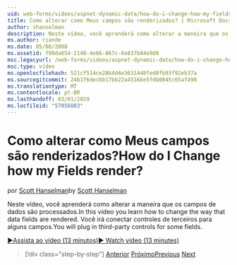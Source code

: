 ```yaml
---
uid: web-forms/videos/aspnet-dynamic-data/how-do-i-change-how-my-fields-render
title: Como alterar como Meus campos são renderizados? | Microsoft Docs
author: shanselman
description: Neste vídeo, você aprenderá como alterar a maneira que os campos de dados são processados. Você irá conectar controles de terceiros para alguns campos.
ms.author: riande
ms.date: 05/08/2008
ms.assetid: f99da654-2148-4e66-867c-6e837b84e9d0
msc.legacyurl: /web-forms/videos/aspnet-dynamic-data/how-do-i-change-how-my-fields-render
msc.type: video
ms.openlocfilehash: 521cf514ce2864d4e3631448fed0fb93f92eb37a
ms.sourcegitcommit: 24b1f6decbb17bb22a45166e5fdb0845c65af498
ms.translationtype: MT
ms.contentlocale: pt-BR
ms.lasthandoff: 03/01/2019
ms.locfileid: "57056803"
---
```

<a name="how-do-i-change-how-my-fields-render"></a><span data-ttu-id="58642-105">Como alterar como Meus campos são renderizados?</span><span class="sxs-lookup"><span data-stu-id="58642-105">How do I Change how my Fields render?</span></span>
====================
<span data-ttu-id="58642-106">por [Scott Hanselman](https://github.com/shanselman)</span><span class="sxs-lookup"><span data-stu-id="58642-106">by [Scott Hanselman](https://github.com/shanselman)</span></span>

<span data-ttu-id="58642-107">Neste vídeo, você aprenderá como alterar a maneira que os campos de dados são processados.</span><span class="sxs-lookup"><span data-stu-id="58642-107">In this video you learn how to change the way that data fields are rendered.</span></span> <span data-ttu-id="58642-108">Você irá conectar controles de terceiros para alguns campos.</span><span class="sxs-lookup"><span data-stu-id="58642-108">You will plug in third-party controls for some fields.</span></span>

[<span data-ttu-id="58642-109">&#9654;Assista ao vídeo (13 minutos)</span><span class="sxs-lookup"><span data-stu-id="58642-109">&#9654; Watch video (13 minutes)</span></span>](https://channel9.msdn.com/Blogs/ASP-NET-Site-Videos/how-do-i-change-how-my-fields-render)

> [!div class="step-by-step"]
> <span data-ttu-id="58642-110">[Anterior](how-do-i-enable-inline-gridview-editing.md)
> [Próximo](how-do-i-handle-business-logic-exceptions.md)</span><span class="sxs-lookup"><span data-stu-id="58642-110">[Previous](how-do-i-enable-inline-gridview-editing.md)
[Next](how-do-i-handle-business-logic-exceptions.md)</span></span>
